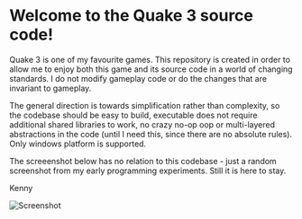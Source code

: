 Welcome to the Quake 3 source code!
===============================

Quake 3 is one of my favourite games. This repository is created in order to allow me to enjoy both this game and its source code in a world of changing standards. I do not modify gameplay code or do the changes that are invariant to gameplay.

The general direction is towards simplification rather than complexity, so the codebase should be easy to build, executable does not require additional shared libraries to work, no crazy no-op oop or multi-layered abstractions in the code (until I need this, since there are no absolute rules). Only windows platform is supported.

The screeenshot below has no relation to this codebase - just a random screenshot from my early programming experiments. Still it is here to stay.

Kenny

![Screenshot](https://github.com/artemalive/Quake-III-Arena/raw/master/Screenshot.jpg)

